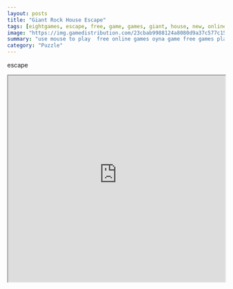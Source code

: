 ```yaml
---
layout: posts
title: "Giant Rock House Escape"
tags: [eightgames, escape, free, game, games, giant, house, new, online, play, rock, download, free, online, games, oyna, game, free, games, play, play, games]
image: "https://img.gamedistribution.com/23cbab9988124a8080d9a37c577c1573.jpg"
summary: "use mouse to play  free online games oyna game free games play play games"
category: "Puzzle"
---
```


escape

<iframe width="100%" height="480px;" src="https://flash.gamedistribution.com?game=23cbab9988124a8080d9a37c577c1573"></iframe>
